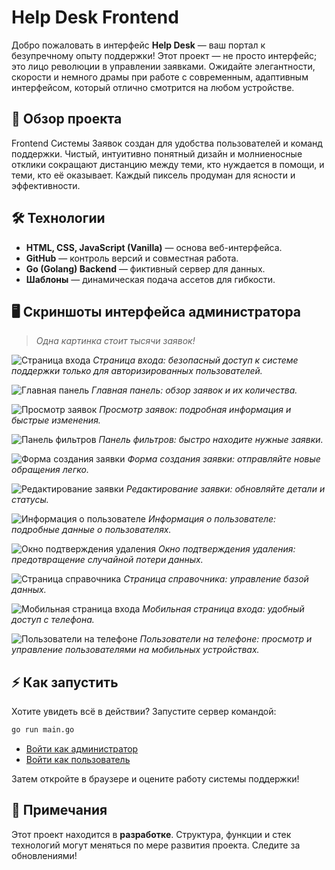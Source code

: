 # Help Desk Frontend

Добро пожаловать в интерфейс **Help Desk** — ваш портал к безупречному опыту поддержки! Этот проект — не просто интерфейс; это лицо революции в управлении заявками. Ожидайте элегантности, скорости и немного драмы при работе с современным, адаптивным интерфейсом, который отлично смотрится на любом устройстве.

## 🚀 Обзор проекта

Frontend Системы Заявок создан для удобства пользователей и команд поддержки. Чистый, интуитивно понятный дизайн и молниеносные отклики сокращают дистанцию между теми, кто нуждается в помощи, и теми, кто её оказывает. Каждый пиксель продуман для ясности и эффективности.

## 🛠️ Технологии

- **HTML, CSS, JavaScript (Vanilla)** — основа веб-интерфейса.
- **GitHub** — контроль версий и совместная работа.
- **Go (Golang) Backend** — фиктивный сервер для данных.
- **Шаблоны** — динамическая подача ассетов для гибкости.

## 🖥️ Скриншоты интерфейса администратора

> _Одна картинка стоит тысячи заявок!_

![Страница входа](screenshots/login.png)
*Страница входа: безопасный доступ к системе поддержки только для авторизированных пользователей.*

![Главная панель](screenshots/main.png)
*Главная панель: обзор заявок и их количества.*

![Просмотр заявок](screenshots/applications.png)
*Просмотр заявок: подробная информация и быстрые изменения.*

![Панель фильтров](screenshots/filters.png)
*Панель фильтров: быстро находите нужные заявки.*

![Форма создания заявки](screenshots/creating-form.png)
*Форма создания заявки: отправляйте новые обращения легко.*

![Редактирование заявки](screenshots/editing-form.png)
*Редактирование заявки: обновляйте детали и статусы.*

![Информация о пользователе](screenshots/user-info.png)
*Информация о пользователе: подробные данные о пользователях.*

![Окно подтверждения удаления](screenshots/confirm-deletion.png)
*Окно подтверждения удаления: предотвращение случайной потери данных.*

![Страница справочника](screenshots/handbook-page.png)
*Страница справочника: управление базой данных.*

![Мобильная страница входа](screenshots/mobile-login.png)
*Мобильная страница входа: удобный доступ с телефона.*

![Пользователи на телефоне](screenshots/mobile-content-page.png)
*Пользователи на телефоне: просмотр и управление пользователями на мобильных устройствах.*

## ⚡ Как запустить

Хотите увидеть всё в действии? Запустите сервер командой:

```sh
go run main.go
```

- [Войти как администратор](http://127.0.0.1:8080/admin)
- [Войти как пользователь](http://127.0.0.1:8080/user)

Затем откройте в браузере и оцените работу системы поддержки!

## 📝 Примечания

Этот проект находится в **разработке**. Структура, функции и стек технологий могут меняться по мере развития проекта. Следите за обновлениями!